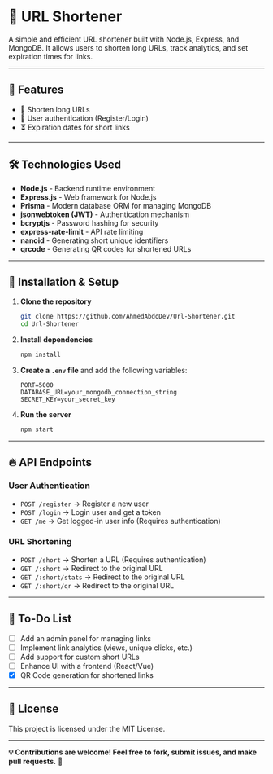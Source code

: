 # 🚀 URL Shortener

A simple and efficient URL shortener built with Node.js, Express, and MongoDB. It allows users to shorten long URLs, track analytics, and set expiration times for links.

---

## 📌 Features

- 🔗 Shorten long URLs
- 🔑 User authentication (Register/Login)
- ⏳ Expiration dates for short links

---

## 🛠 Technologies Used

- **Node.js** - Backend runtime environment
- **Express.js** - Web framework for Node.js
- **Prisma** - Modern database ORM for managing MongoDB
- **jsonwebtoken (JWT)** - Authentication mechanism
- **bcryptjs** - Password hashing for security
- **express-rate-limit** - API rate limiting
- **nanoid** - Generating short unique identifiers
- **qrcode** - Generating QR codes for shortened URLs
---

## 🚀 Installation & Setup

1. **Clone the repository**  
   ```sh
   git clone https://github.com/AhmedAbdoDev/Url-Shortener.git
   cd Url-Shortener
   ```

2. **Install dependencies**  
   ```sh
   npm install
   ```

3. **Create a `.env` file** and add the following variables:
   ```env
   PORT=5000
   DATABASE_URL=your_mongodb_connection_string
   SECRET_KEY=your_secret_key
   ```

4. **Run the server**  
   ```sh
   npm start
   ```

---

## 🔥 API Endpoints

### **User Authentication**
- `POST /register` → Register a new user  
- `POST /login` → Login user and get a token  
- `GET /me` → Get logged-in user info (Requires authentication)  

### **URL Shortening**
- `POST /short` → Shorten a URL (Requires authentication)  
- `GET /:short` → Redirect to the original URL  
- `GET /:short/stats` → Redirect to the original URL  
- `GET /:short/qr` → Redirect to the original URL  

---

## 📌 To-Do List

- [ ] Add an admin panel for managing links  
- [ ] Implement link analytics (views, unique clicks, etc.)  
- [ ] Add support for custom short URLs  
- [ ] Enhance UI with a frontend (React/Vue)  
- [x] QR Code generation for shortened links

---

## 📜 License

This project is licensed under the MIT License.

---

**💡 Contributions are welcome! Feel free to fork, submit issues, and make pull requests.** 🚀
